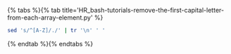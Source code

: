 {% tabs %}{% tab title='HR_bash-tutorials-remove-the-first-capital-letter-from-each-array-element.py' %}

```sh
sed 's/^[A-Z]/./' | tr '\n' ' '
```

{% endtab %}{% endtabs %}
